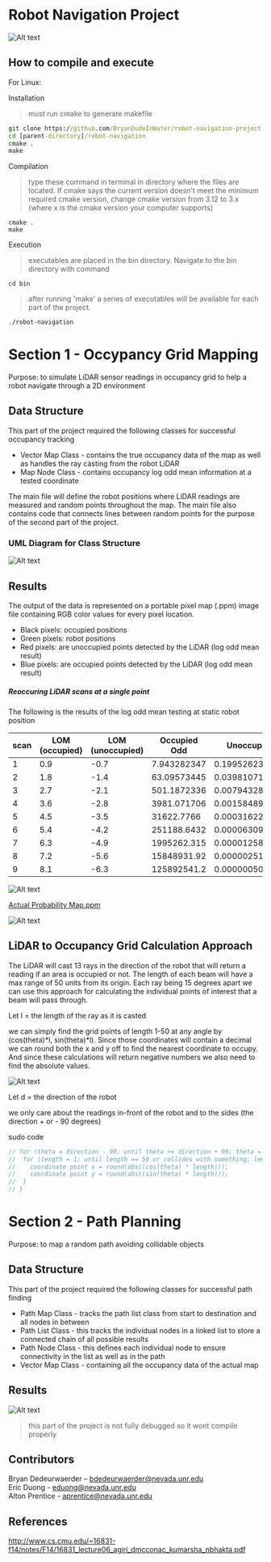 # Robot Navigation Project

![Alt text](OccupancyMap.png?raw=true "Random Snakes Occupancy Map")

## How to compile and execute

For Linux:

Installation
> must run cmake to generate makefile

```cmd
git clone https://github.com/BryanDudeInWater/robot-navigation-project.git
cd [parent-directory]/robot-navigation
cmake .
make
```
Compilation
> type these command in terminal in directory where the files are located. If cmake says the current version doesn't meet the minimum required cmake version, change cmake version from 3.12 to 3.x (where x is the cmake version your computer supports)

```
cmake .
make
```

Execution
> executables are placed in the bin directory. Navigate to the bin directory with command

```
cd bin
```

> after running 'make' a series of executables will be available for each part of the project.

```cmd
./robot-navigation
```

# Section 1 - Occypancy Grid Mapping
Purpose: to simulate LiDAR sensor readings in occupancy grid to help a robot navigate through a 2D environment

## Data Structure
This part of the project required the following classes for successful occupancy tracking
- Vector Map Class - contains the true occupancy data of the map as well as handles the ray casting from the robot LiDAR
- Map Node Class - contains occupancy log odd mean information at a tested coordinate

The main file will define the robot positions where LiDAR readings are measured and random points throughout the map.
The main file also contains code that connects lines between random points for the purpose of the second part of the project.

### UML Diagram for Class Structure
![Alt text](OccupancyGridMappingUML.png?raw=true "Occupancy Grid Mapping Class UML")

## Results

The output of the data is represented on a portable pixel map (.ppm) image file containing RGB color values for every pixel location.
- Black pixels: occupied positions
- Green pixels: robot positions
- Red pixels: are unoccupied points detected by the LiDAR (log odd mean result)
- Blue pixels: are occupied points detected by the LiDAR (log odd mean result)

##### Reoccuring LiDAR scans at a single point

The following is the results of the log odd mean testing at static robot position

|scan |	LOM (occupied) | LOM (unoccupied) | Occupied Odd | Unoccupied Odd |
|-----|----------------|------------------|--------------|----------------|
| 1	  | 0.9	           | -0.7             |	7.943282347  | 	0.1995262315  |
| 2	  | 1.8	           | -1.4             |	63.09573445  |	0.03981071706 | 
| 3	  | 2.7	           | -2.1             |	501.1872336  |	0.007943282347|
| 4	  | 3.6	           | -2.8             |	3981.071706  |	0.001584893192|
| 5	  | 4.5            |	-3.5          |	31622.7766   |	0.000316227766|
| 6	  | 5.4            |	-4.2          |	251188.6432  |	0.00006309573445|
| 7	  | 6.3            |	-4.9          |1995262.315	 |0.00001258925412|
| 8   | 7.2            |	-5.6          |	15848931.92	 |0.000002511886432|
| 9	  | 8.1            |	-6.3          |	125892541.2	 |0.0000005011872336|

![Alt text](OccupancyResults.png?raw=true "Occupancy Results")

<a href="probability-map.ppm" download="probability-map.ppm">Actual Probability Map.ppm</a>

![Alt text](Probability-map.png?raw=true "Probability Map")

## LiDAR to Occupancy Grid Calculation Approach

The LiDAR will cast 13 rays in the direction of the robot that will return a reading if an area is occupied or not. The length of each beam will have a max range of 50 units from its origin. Each ray being 15 degrees apart we can use this approach for calculating the individual points of interest that a beam will pass through.

Let l = the length of the ray as it is casted

we can simply find the grid points of length 1-50 at any angle by (cos(theta)*l, sin(theta)*l). Since those coordinates will contain a decimal we can round both the x and y off to find the nearest coordinate to occupy. And since these calculations will return negative numbers we also need to find the absolute values.

![Alt text](Calculations.png?raw=true "Calculations")

Let d = the direction of the robot

we only care about the readings in-front of the robot and to the sides (the direction + or - 90 degrees)

sudo code

```cpp
// for (theta = direction - 90; until theta >= direction + 90; theta = theta + 15 ) {
//  for (length = 1; until length == 50 or collides with something; length++) {
//    coordinate point x = round(abs((cos(theta) * length)));
//    coordinate point y = round(abs((sin(theta) * length)));
//  }
// }
```

# Section 2 - Path Planning
Purpose: to map a random path avoiding collidable objects

## Data Structure
This part of the project required the following classes for successful path finding
- Path Map Class - tracks the path list class from start to destination and all nodes in between
- Path List Class - this tracks the individual nodes in a linked list to store a connected chain of all possible results
- Path Node Class - this defines each individual node to ensure connectivity in the list as well as in the path
- Vector Map Class - containing all the occupancy data of the actual map

## Results

![Alt text](RandomLines.png?raw=true "Randomly connected lines")


> this part of the project is not fully debugged so it wont compile properly

## Contributors
Bryan Dedeurwaerder – bdedeurwaerder@nevada.unr.edu  
Eric Duong - eduong@nevada.unr.edu  
Alton Prentice - aprentice@nevada.unr.edu  

## References

http://www.cs.cmu.edu/~16831-f14/notes/F14/16831_lecture06_agiri_dmcconac_kumarsha_nbhakta.pdf
